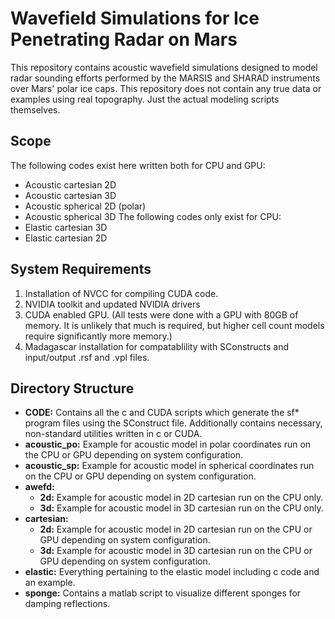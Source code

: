 # Wavefield Simulations for Ice Penetrating Radar on Mars
This repository contains acoustic wavefield simulations designed to model radar sounding efforts performed by the MARSIS and SHARAD instruments over Mars' polar ice caps. This repository does not contain any true data or examples using real topography. Just the actual modeling scripts themselves.

## Scope
The following codes exist here written both for CPU and GPU:
- Acoustic cartesian 2D 
- Acoustic cartesian 3D
- Acoustic spherical 2D (polar)
- Acoustic spherical 3D
The following codes only exist for CPU:
- Elastic cartesian 3D
- Elastic cartesian 2D

## System Requirements
1. Installation of NVCC for compiling CUDA code.
2. NVIDIA toolkit and updated NVIDIA drivers
3. CUDA enabled GPU. (All tests were done with a GPU with 80GB of memory. It is unlikely that much is required, but higher cell count models require significantly more memory.)
4. Madagascar installation for compatablility with SConstructs and input/output .rsf and .vpl files.

## Directory Structure
* **CODE:** Contains all the c and CUDA scripts which generate the sf* program files using the SConstruct file. Additionally contains necessary, non-standard utilities written in c or CUDA.
* **acoustic_po:** Example for acoustic model in polar coordinates run on the CPU or GPU depending on system configuration.
* **acoustic_sp:** Example for acoustic model in spherical coordinates run on the CPU or GPU depending on system configuration.
* **awefd:**
  * **2d:** Example for acoustic model in 2D cartesian run on the CPU only.
  * **3d:** Example for acoustic model in 3D cartesian run on the CPU only.
* **cartesian:**
  * **2d:** Example for acoustic model in 2D cartesian run on the CPU or GPU depending on system configuration.
  * **3d:** Example for acoustic model in 3D cartesian run on the CPU or GPU depending on system configuration.
* **elastic:** Everything pertaining to the elastic model including c code and an example.
* **sponge:** Contains a matlab script to visualize different sponges for damping reflections.
